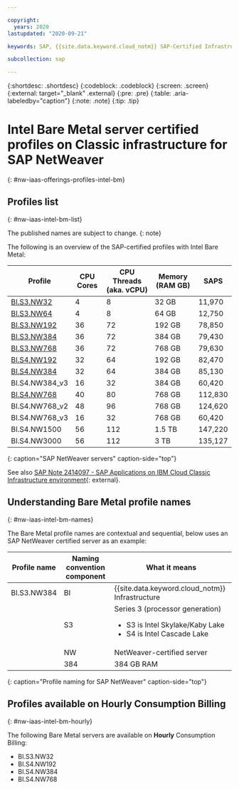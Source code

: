 ```yaml
---

copyright:
  years: 2020
lastupdated: "2020-09-21"

keywords: SAP, {{site.data.keyword.cloud_notm}} SAP-Certified Infrastructure, {{site.data.keyword.ibm_cloud_sap}}, SAP Workloads

subcollection: sap

---
```


{:shortdesc: .shortdesc}
{:codeblock: .codeblock}
{:screen: .screen}
{:external: target="_blank" .external}
{:pre: .pre}
{:table: .aria-labeledby="caption"}
{:note: .note}
{:tip: .tip}

# Intel Bare Metal server certified profiles on Classic infrastructure for SAP NetWeaver
{: #nw-iaas-offerings-profiles-intel-bm}

## Profiles list
{: #nw-iaas-intel-bm-list}

The published names are subject to change.
{: note}

The following is an overview of the SAP-certified profiles with Intel Bare Metal:

| **Profile** | **CPU Cores** | **CPU Threads (aka. vCPU)** | **Memory (RAM GB)** | **SAPS** |
| --- | --- | --- | --- | --- |
| [BI.S3.NW32](https://cloud.ibm.com/gen1/infrastructure/provision/bm?imageItemId=8451&packageId=1041&itemId=10831) | 4 | 8 | 32 GB | 11,970 |
| [BI.S3.NW64](https://cloud.ibm.com/gen1/infrastructure/provision/bm?imageItemId=8451&packageId=1043&itemId=10831) | 4 | 8 | 64 GB | 12,750 |
| [BI.S3.NW192](https://cloud.ibm.com/gen1/infrastructure/provision/bm?imageItemId=8451&packageId=989&itemId=10437) | 36 | 72 | 192 GB | 78,850 |
| [BI.S3.NW384](https://cloud.ibm.com/gen1/infrastructure/provision/bm?imageItemId=8451&packageId=987&itemId=10437) | 36 | 72 | 384 GB | 79,430 |
| [BI.S3.NW768](https://cloud.ibm.com/gen1/infrastructure/provision/bm?imageItemId=8451&packageId=985&itemId=10437) | 36 | 72 | 768 GB | 79,630 |
| [BI.S4.NW192](https://cloud.ibm.com/gen1/infrastructure/provision/bm?imageItemId=8451&packageId=2640&itemId=13285) | 32 | 64 | 192 GB | 82,470 |
| [BI.S4.NW384](https://cloud.ibm.com/gen1/infrastructure/provision/bm?imageItemId=8451&packageId=2642&itemId=13285) | 32 | 64 | 384 GB | 85,130 |
| BI.S4.NW384_v3 | 16 | 32 | 384 GB | 60,420 |
| [BI.S4.NW768](https://cloud.ibm.com/gen1/infrastructure/provision/bm?imageItemId=8451&packageId=2644&itemId=13289) | 40 | 80 | 768 GB | 112,830 |
| BI.S4.NW768_v2 | 48 | 96 | 768 GB | 124,620 |
| BI.S4.NW768_v3 | 16 | 32 | 768 GB |  60,420 |
| BI.S4.NW1500 | 56 | 112 | 1.5 TB | 147,220 |
| BI.S4.NW3000 | 56 | 112 | 3 TB | 135,127 |
{: caption="SAP NetWeaver servers" caption-side="top"}

See also [SAP Note 2414097 - SAP Applications on IBM Cloud Classic Infrastructure environment](https://launchpad.support.sap.com/#/notes/2414097){: external}.


## Understanding Bare Metal profile names
{: #nw-iaas-intel-bm-names}

The Bare Metal profile names are contextual and sequential, below uses an SAP NetWeaver certified server as an example:

| Profile name | Naming convention component | What it means |
| --- | --- | --- |
| BI.S3.NW384 | BI | {{site.data.keyword.cloud_notm}} Infrastructure |
| | S3 | Series 3 (processor generation)<br/><ul><li>S3 is Intel Skylake/Kaby Lake</li><li>S4 is Intel Cascade Lake</li></ul> |
| | NW | NetWeaver-certified server |
| | 384 | 384 GB RAM |
{: caption="Profile naming for SAP NetWeaver" caption-side="top"}


## Profiles available on Hourly Consumption Billing
{: #nw-iaas-intel-bm-hourly}

The following Bare Metal servers are available on **Hourly** Consumption Billing:
- BI.S3.NW32
- BI.S4.NW192
- BI.S4.NW384
- BI.S4.NW768
